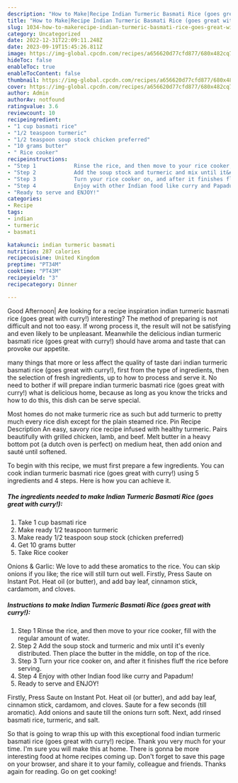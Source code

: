 ```yaml
---
description: "How to Make|Recipe Indian Turmeric Basmati Rice (goes great with curry!) {That is Special"
title: "How to Make|Recipe Indian Turmeric Basmati Rice (goes great with curry!) {That is Special"
slug: 1034-how-to-makerecipe-indian-turmeric-basmati-rice-goes-great-with-curry-that-is-special
category: Uncategorized
date: 2022-12-31T22:09:11.248Z
date: 2023-09-19T15:45:26.811Z
image: https://img-global.cpcdn.com/recipes/a656620d77cfd877/680x482cq70/indian-turmeric-basmati-rice-goes-great-with-curry-recipe-main-photo.jpg
hideToc: false
enableToc: true
enableTocContent: false
thumbnail: https://img-global.cpcdn.com/recipes/a656620d77cfd877/680x482cq70/indian-turmeric-basmati-rice-goes-great-with-curry-recipe-main-photo.jpg
cover: https://img-global.cpcdn.com/recipes/a656620d77cfd877/680x482cq70/indian-turmeric-basmati-rice-goes-great-with-curry-recipe-main-photo.jpg
author: Admin
authorAv: notfound
ratingvalue: 3.6
reviewcount: 10
recipeingredient:
- "1 cup basmati rice"
- "1/2 teaspoon turmeric"
- "1/2 teaspoon soup stock chicken preferred"
- "10 grams butter"
- " Rice cooker"
recipeinstructions:
- "Step 1            Rinse the rice, and then move to your rice cooker, fill with the regular amount of water."
- "Step 2            Add the soup stock and turmeric and mix until it&#39;s evenly distributed. Then place the butter in the middle, on top of the rice."
- "Step 3            Turn your rice cooker on, and after it finishes fluff the rice before serving."
- "Step 4            Enjoy with other Indian food like curry and Papadum!"
- "Ready to serve and ENJOY!"
categories:
- Recipe
tags:
- indian
- turmeric
- basmati

katakunci: indian turmeric basmati 
nutrition: 287 calories
recipecuisine: United Kingdom
preptime: "PT34M"
cooktime: "PT43M"
recipeyield: "3"
recipecategory: Dinner

---
```



Good Afternoon| Are looking for a recipe inspiration indian turmeric basmati rice (goes great with curry!) interesting? The method of preparing is not difficult and not too easy. If wrong process it, the result will not be satisfying and even likely to be unpleasant. Meanwhile the delicious indian turmeric basmati rice (goes great with curry!) should have aroma and taste that can provoke our appetite.






many things that more or less affect the quality of taste dari indian turmeric basmati rice (goes great with curry!), first from the type of ingredients, then the selection of fresh ingredients, up to how to process and serve it. No need to bother if will prepare indian turmeric basmati rice (goes great with curry!) what is delicious home, because as long as you know the tricks and how to do this, this dish can be serve special.


Most homes do not make turmeric rice as such but add turmeric to pretty much every rice dish except for the plain steamed rice. Pin Recipe Description An easy, savory rice recipe infused with healthy turmeric. Pairs beautifully with grilled chicken, lamb, and beef. Melt butter in a heavy bottom pot (a dutch oven is perfect) on medium heat, then add onion and sauté until softened.


To begin with this recipe, we must first prepare a few ingredients. You can cook indian turmeric basmati rice (goes great with curry!) using 5 ingredients and 4 steps. Here is how you can achieve it.

<!--inarticleads1-->

##### The ingredients needed to make Indian Turmeric Basmati Rice (goes great with curry!):

1. Take 1 cup basmati rice
1. Make ready 1/2 teaspoon turmeric
1. Make ready 1/2 teaspoon soup stock (chicken preferred)
1. Get 10 grams butter
1. Take  Rice cooker


Onions &amp; Garlic: We love to add these aromatics to the rice. You can skip onions if you like; the rice will still turn out well. Firstly, Press Saute on Instant Pot. Heat oil (or butter), and add bay leaf, cinnamon stick, cardamom, and cloves. 

<!--inarticleads2-->

##### Instructions to make Indian Turmeric Basmati Rice (goes great with curry!):

1. Step 1            Rinse the rice, and then move to your rice cooker, fill with the regular amount of water.
1. Step 2            Add the soup stock and turmeric and mix until it&#39;s evenly distributed. Then place the butter in the middle, on top of the rice.
1. Step 3            Turn your rice cooker on, and after it finishes fluff the rice before serving.
1. Step 4            Enjoy with other Indian food like curry and Papadum!
1. Ready to serve and ENJOY!

Firstly, Press Saute on Instant Pot. Heat oil (or butter), and add bay leaf, cinnamon stick, cardamom, and cloves. Saute for a few seconds (till aromatic). Add onions and saute till the onions turn soft. Next, add rinsed basmati rice, turmeric, and salt. 

So that is going to wrap this up with this exceptional food indian turmeric basmati rice (goes great with curry!) recipe. Thank you very much for your time. I'm sure you will make this at home. There is gonna be more interesting food at home recipes coming up. Don't forget to save this page on your browser, and share it to your family, colleague and friends. Thanks again for reading. Go on get cooking!
